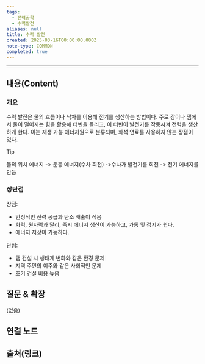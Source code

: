```yaml
---
tags:
  - 전력공학
  - 수력발전
aliases: null
title: 수력 발전
created: 2025-03-16T00:00:00.000Z
note-type: COMMON
completed: true
---
```


---

## 내용(Content)

### 개요

수력 발전은 물의 흐름이나 낙차를 이용해 전기를 생산하는 방법이다. 주로 강이나 댐에서 물이 떨어지는 힘을 활용해 터빈을 돌리고, 이 터빈이 발전기를 작동시켜 전력을 생산하게 한다. 이는 재생 가능 에너지원으로 분류되며, 화석 연료를 사용하지 않는 장점이 있다.

>[!tip]
>물의 위치 에너지 -> 운동 에너지(수차 회전) ->수차가 발전기를 회전 -> 전기 에너지를 만듬

### 장단점

장점:
- 안정적인 전력 공급과 탄소 배출이 적음
- 화력, 원자력과 달리, 즉시 에너지 생산이 가능하고, 가동 및 정지가 쉽다.
- 에너지 저장이 가능하다.

단점:
- 댐 건설 시 생태계 변화와 같은 환경 문제
- 지역 주민의 이주와 같은 사회적인 문제
- 초기 건설 비용 높음


## 질문 & 확장

(없음)

## 연결 노트

## 출처(링크)





